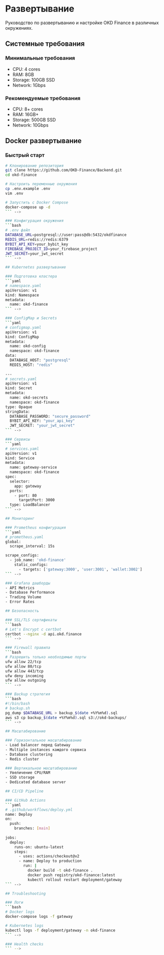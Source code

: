 # Развертывание

Руководство по развертыванию и настройке OKD Finance в различных окружениях.

## Системные требования

### Минимальные требования
- CPU: 4 cores
- RAM: 8GB
- Storage: 100GB SSD
- Network: 1Gbps

### Рекомендуемые требования  
- CPU: 8+ cores
- RAM: 16GB+
- Storage: 500GB SSD
- Network: 10Gbps

## Docker развертывание

### Быстрый старт
```bash
# Клонирование репозитория
git clone https://github.com/OKD-Finance/Backend.git
cd okd-finance

# Настроить переменные окружения
cp .env.example .env
vim .env

# Запустить с Docker Compose
docker-compose up -d
``` -->

### Конфигурация окружения
```bash
# .env файл
DATABASE_URL=postgresql://user:pass@db:5432/okdfinance
REDIS_URL=redis://redis:6379
BYBIT_API_KEY=your_bybit_key
FIREBASE_PROJECT_ID=your_firebase_project
JWT_SECRET=your_jwt_secret
``` -->

## Kubernetes развертывание

### Подготовка кластера
```yaml
# namespace.yaml
apiVersion: v1
kind: Namespace
metadata:
  name: okd-finance
``` -->

### ConfigMap и Secrets
```yaml
# configmap.yaml
apiVersion: v1
kind: ConfigMap
metadata:
  name: okd-config
  namespace: okd-finance
data:
  DATABASE_HOST: "postgresql"
  REDIS_HOST: "redis"
  
---
# secrets.yaml
apiVersion: v1
kind: Secret
metadata:
  name: okd-secrets
  namespace: okd-finance
type: Opaque
stringData:
  DATABASE_PASSWORD: "secure_password"
  BYBIT_API_KEY: "your_api_key"
  JWT_SECRET: "your_jwt_secret"
``` -->

### Сервисы
```yaml
# services.yaml
apiVersion: v1
kind: Service
metadata:
  name: gateway-service
  namespace: okd-finance
spec:
  selector:
    app: gateway
  ports:
    - port: 80
      targetPort: 3000
  type: LoadBalancer
``` -->

## Мониторинг

### Prometheus конфигурация
```yaml
# prometheus.yaml
global:
  scrape_interval: 15s

scrape_configs:
  - job_name: 'okd-finance'
    static_configs:
      - targets: ['gateway:3000', 'user:3001', 'wallet:3002']
``` -->

### Grafana дашборды
- API Metrics
- Database Performance  
- Trading Volume
- Error Rates

## Безопасность

### SSL/TLS сертификаты
```bash
# Let's Encrypt с certbot
certbot --nginx -d api.okd.finance
``` -->

### Firewall правила
```bash
# Разрешить только необходимые порты
ufw allow 22/tcp
ufw allow 80/tcp  
ufw allow 443/tcp
ufw deny incoming
ufw allow outgoing
``` -->

### Backup стратегия
```bash
#!/bin/bash
# backup.sh
pg_dump $DATABASE_URL > backup_$(date +%Y%m%d).sql
aws s3 cp backup_$(date +%Y%m%d).sql s3://okd-backups/
``` -->

## Масштабирование

### Горизонтальное масштабирование
- Load balancer перед Gateway
- Multiple instances каждого сервиса
- Database clustering
- Redis cluster

### Вертикальное масштабирование
- Увеличение CPU/RAM
- SSD storage
- Dedicated database server

## CI/CD Pipeline

### GitHub Actions
```yaml
# .github/workflows/deploy.yml
name: Deploy
on:
  push:
    branches: [main]
    
jobs:
  deploy:
    runs-on: ubuntu-latest
    steps:
      - uses: actions/checkout@v2
      - name: Deploy to production
        run: |
          docker build -t okd-finance .
          docker push registry/okd-finance:latest
          kubectl rollout restart deployment/gateway
``` -->

## Troubleshooting

### Логи
```bash
# Docker logs
docker-compose logs -f gateway

# Kubernetes logs  
kubectl logs -f deployment/gateway -n okd-finance
``` -->

### Health checks
``` -->